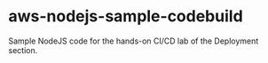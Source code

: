 # aws-nodejs-sample-codebuild

Sample NodeJS code for the hands-on CI/CD lab of the Deployment section.
